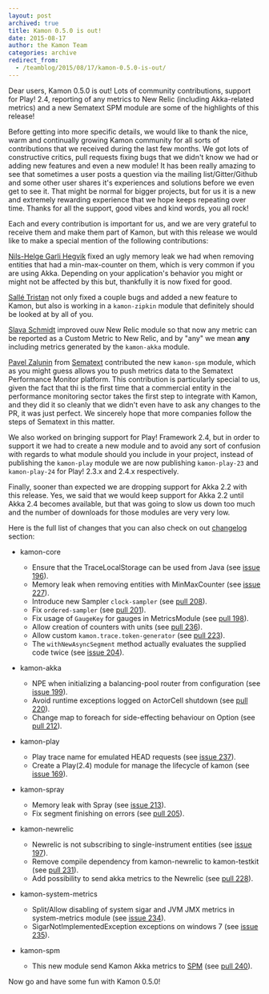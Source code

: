 ```yaml
---
layout: post
archived: true
title: Kamon 0.5.0 is out!
date: 2015-08-17
author: the Kamon Team
categories: archive
redirect_from:
  - /teamblog/2015/08/17/kamon-0.5.0-is-out/
---
```


Dear users, Kamon 0.5.0 is out! Lots of community contributions, support for Play! 2.4, reporting of any metrics to New Relic
(including Akka-related metrics) and a new Sematext SPM module are some of the highlights of this release!



Before getting into more specific details, we would like to thank the nice, warm and continually growing Kamon community
for all sorts of contributions that we received during the last few months. We got lots of constructive critics, pull
requests fixing bugs that we didn't know we had or adding new features and even a new module! It has been really amazing
to see that sometimes a user posts a question via the mailing list/Gitter/Github and some other user shares it's
experiences and solutions before we even get to see it. That might be normal for bigger projects, but for us it is a new
and extremely rewarding experience that we hope keeps repeating over time. Thanks for all the support, good vibes and
kind words, you all rock!

Each and every contribution is important for us, and we are very grateful to receive them and make them part of Kamon,
but with this release we would like to make a special mention of the following contributions:

[Nils-Helge Garli Hegvik] fixed an ugly memory leak we had when removing entities that had a min-max-counter on them,
which is very common if you are using Akka. Depending on your application's behavior you might or might not be affected
by this but, thankfully it is now fixed for good.

[Sallé Tristan] not only fixed a couple bugs and added a new feature to Kamon, but also is working in a `kamon-zipkin`
module that definitely should be looked at by all of you.

[Slava Schmidt] improved ouw New Relic module so that now any metric can be reported as a Custom Metric to New Relic,
and by "any" we mean **any** including metrics generated by the `kamon-akka` module.

[Pavel Zalunin] from [Sematext] contributed the new `kamon-spm` module, which as you might guess allows you to
push metrics data to the Sematext Performance Monitor platform. This contribution is particularly special to us, given
the fact that thi is the first time that a commercial entity in the performance monitoring sector takes the first step
to integrate with Kamon, and they did it so cleanly that we didn't even have to ask any changes to the PR, it was just
perfect. We sincerely hope that more companies follow the steps of Sematext in this matter.

We also worked on bringing support for Play! Framework 2.4, but in order to support it we had to create a new module and
to avoid any sort of confusion with regards to what module should you include in your project, instead of publishing the
`kamon-play` module we are now publishing `kamon-play-23` and `kamon-play-24` for Play! 2.3.x and 2.4.x respectively.

Finally, sooner than expected we are dropping support for Akka 2.2 with this release. Yes, we said that we would keep
support for Akka 2.2 until Akka 2.4 becomes available, but that was going to slow us down too much and the number of
downloads for those modules are very very low.

Here is the full list of changes that you can also check on out [changelog] section:


* kamon-core
  * Ensure that the TraceLocalStorage can be used from Java (see [issue 196](https://github.com/kamon-io/Kamon/issues/196)).
  * Memory leak when removing entities with MinMaxCounter (see [issue 227](https://github.com/kamon-io/Kamon/issues/227)).
  * Introduce new Sampler `clock-sampler` (see [pull 208](https://github.com/kamon-io/Kamon/pull/208)).
  * Fix `ordered-sampler` (see [pull 201](https://github.com/kamon-io/Kamon/pull/201)).
  * Fix usage of `GaugeKey` for gauges in MetricsModule (see [pull 198](https://github.com/kamon-io/Kamon/pull/198)).
  * Allow creation of counters with units (see [pull 236](https://github.com/kamon-io/Kamon/pull/236)).
  * Allow custom `kamon.trace.token-generator` (see [pull 223](https://github.com/kamon-io/Kamon/pull/223)).
  * The `withNewAsyncSegment` method actually evaluates the supplied code twice (see [issue 204](https://github.com/kamon-io/Kamon/issues/204)).

* kamon-akka
  * NPE when initializing a balancing-pool router from configuration (see [issue 199](https://github.com/kamon-io/Kamon/issues/199)).
  * Avoid runtime exceptions logged on ActorCell shutdown (see [pull 220](https://github.com/kamon-io/Kamon/pull/220)).
  * Change map to foreach for side-effecting behaviour on Option (see [pull 212](https://github.com/kamon-io/Kamon/pull/212)).

* kamon-play
  * Play trace name for emulated HEAD requests  (see [issue 237](https://github.com/kamon-io/Kamon/issues/237)).
  * Create a Play(2.4) module for manage the lifecycle of kamon  (see [issue 169](https://github.com/kamon-io/Kamon/issues/169)).

* kamon-spray
  * Memory leak with Spray (see [issue 213](https://github.com/kamon-io/Kamon/issues/213)).
  * Fix segment finishing on errors (see [pull 205](https://github.com/kamon-io/Kamon/pull/205)).

* kamon-newrelic
  * Newrelic is not subscribing to single-instrument entities (see [issue 197](https://github.com/kamon-io/Kamon/issues/197)).
  * Remove compile dependency from kamon-newrelic to kamon-testkit (see [pull 231](https://github.com/kamon-io/Kamon/pull/231)).
  * Add possibility to send akka metrics to the Newrelic (see [pull 228](https://github.com/kamon-io/Kamon/pull/228)).

* kamon-system-metrics
  * Split/Allow disabling of system sigar and JVM JMX metrics in system-metrics module (see [issue 234](https://github.com/kamon-io/Kamon/issues/234)).
  * SigarNotImplementedException exceptions on windows 7 (see [issue 235](https://github.com/kamon-io/Kamon/issues/235)).

* kamon-spm
  * This new module send Kamon Akka metrics to [SPM](http://sematext.com/spm/index.html) (see [pull 240](https://github.com/kamon-io/Kamon/pull/240)).


Now go and have some fun with Kamon 0.5.0!



[Nils-Helge Garli Hegvik]: https://github.com/nilsga
[Sallé Tristan]: https://github.com/Elyrixia
[Slava Schmidt]: https://github.com/slavaschmidt
[Pavel Zalunin]: https://github.com/whiter4bbit
[Sematext]: http://sematext.com/
[changelog]: https://archive.kamon.io/introduction/project-info/changelog/
